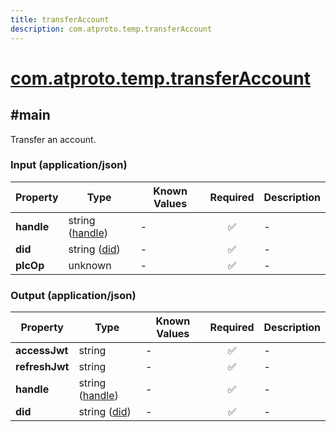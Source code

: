 ```yaml
---
title: transferAccount
description: com.atproto.temp.transferAccount
---
```


# [com.atproto.temp.transferAccount](https://github.com/myConsciousness/atproto.dart/blob/main/lexicons/com/atproto/temp/transferAccount.json)

## #main

Transfer an account.

### Input (application/json)

| Property | Type | Known Values | Required | Description |
| --- | --- | --- | :---: | --- |
| **handle** | string ([handle](https://atproto.com/specs/handle)) | - | ✅ | - |
| **did** | string ([did](https://atproto.com/specs/did)) | - | ✅ | - |
| **plcOp** | unknown | - | ✅ | - |

### Output (application/json)

| Property | Type | Known Values | Required | Description |
| --- | --- | --- | :---: | --- |
| **accessJwt** | string | - | ✅ | - |
| **refreshJwt** | string | - | ✅ | - |
| **handle** | string ([handle](https://atproto.com/specs/handle)) | - | ✅ | - |
| **did** | string ([did](https://atproto.com/specs/did)) | - | ✅ | - |
